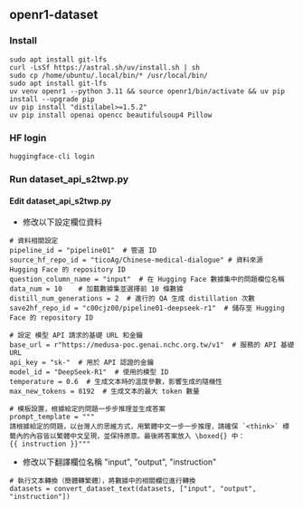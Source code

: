 ## openr1-dataset
### Install
```bash=
sudo apt install git-lfs
curl -LsSf https://astral.sh/uv/install.sh | sh
sudo cp /home/ubuntu/.local/bin/* /usr/local/bin/
sudo apt install git-lfs
uv venv openr1 --python 3.11 && source openr1/bin/activate && uv pip install --upgrade pip
uv pip install "distilabel>=1.5.2"
uv pip install openai opencc beautifulsoup4 Pillow
```
### HF login
```bash=
huggingface-cli login
```

### Run dataset_api_s2twp.py
#### Edit dataset_api_s2twp.py
- 修改以下設定欄位資料 
```python=
# 資料相關設定
pipeline_id = "pipeline01"  # 管道 ID
source_hf_repo_id = "ticoAg/Chinese-medical-dialogue" # 資料來源 Hugging Face 的 repository ID
question_column_name = "input"  # 在 Hugging Face 數據集中的問題欄位名稱
data_num = 10    # 加載數據集並選擇前 10 條數據
distill_num_generations = 2  # 進行的 QA 生成 distillation 次數
save2hf_repo_id = "c00cjz00/pipeline01-deepseek-r1"  # 儲存至 Hugging Face 的 repository ID

# 設定 模型 API 請求的基礎 URL 和金鑰
base_url = r"https://medusa-poc.genai.nchc.org.tw/v1"  # 服務的 API 基礎 URL
api_key = "sk-"  # 用於 API 認證的金鑰
model_id = "DeepSeek-R1"  # 使用的模型 ID
temperature = 0.6  # 生成文本時的溫度參數，影響生成的隨機性
max_new_tokens = 8192  # 生成文本的最大 token 數量

# 模板設置，根據給定的問題一步步推理並生成答案
prompt_template = """
請根據給定的問題，以台灣人的思維方式，用繁體中文一步一步推理，請確保 `<think>` 標籤內的內容皆以繁體中文呈現，並保持原意。最後將答案放入 \boxed{} 中：  
{{ instruction }}"""
```

- 修改以下翻譯欄位名稱
"input", "output", "instruction"
```txt=
# 執行文本轉換（簡體轉繁體），將數據中的相關欄位進行轉換
datasets = convert_dataset_text(datasets, ["input", "output", "instruction"])
``` 
